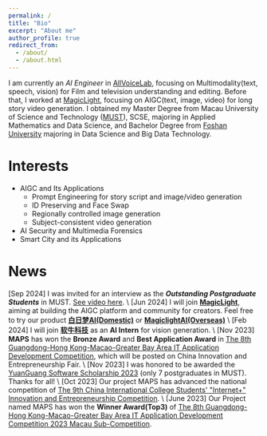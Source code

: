 ```yaml
---
permalink: /
title: "Bio"
excerpt: "About me"
author_profile: true
redirect_from: 
  - /about/
  - /about.html
---
```


 I am currently an *AI Engineer* in [AllVoiceLab](https://www.allvoicelab.cn/), focusing on Multimodality(text, speech, vision) for Film and television understanding and editing.
 Before that, I worked at [MagicLight](https://www.magiclight.ai/official-website), focusing on AIGC(text, image, video) for long story video generation.
 I obtained my Master Degree from Macau University of Science and Technology ([MUST](https://www.must.edu.mo)), SCSE, majoring in Applied Mathematics and Data Science, 
 and Bachelor Degree from [Foshan University](https://www.fosu.edu.cn) majoring in Data Science and Big Data Technology.

Interests
======
- AIGC and Its Applications
  - Prompt Engineering for story script and image/video generation
  - ID Preserving and Face Swap
  - Regionally controlled image generation
  - Subject-consistent video generation
- AI Security and Multimedia Forensics
- Smart City and its Applications

News
======
\[Sep 2024\] I was invited for an interview as the ***Outstanding Postgraduate Students*** in MUST. [See video here](https://www.youtube.com/watch?si=aU1BVE1TQiOXAV9W&v=KoJ63k_ffKs&feature=youtu.be). \\
\[Jun 2024\] I will join **[MagicLight](https://www.magiclight.ai)**, aiming at building the AIGC platform and community for creators. Feel free to try our product **[白日梦AI(Domestic)](https://aibrm.com)** or **[MagiclightAI(Overseas)](https://magiclight.ai)** \\
\[Feb 2024\] I will join **[软牛科技](https://www.afirstsoft.cn)** as an **AI Intern** for vision generation. \\
\[Nov 2023\] **MAPS** has won the **Bronze Award** and **Best Application Award** in [The 8th Guangdong-Hong Kong-Macao-Greater Bay Area IT Application Development Competition](https://fie.must.edu.mo/news/article/view/id-3815.html;jsessionid=28D15E6D82FD886B2F838C0E7177174D?locale=zh_CN), which will be posted on China Innovation and Entrepreneurship Fair. \\
\[Nov 2023\] I was honored to be awarded the [YuanGuang Software Scholarship 2023](https://www.must.edu.mo/student-affairs-office/student-services/scholarships/company) (only 7 postgraduates in MUST). Thanks for all! \\
\[Oct 2023\] Our project MAPS has advanced the national competition of [The 9th China International College Students' "Internet+" Innovation and Entrepreneurship Competition](https://cy.ncss.cn/en/). \\
\[June 2023\] Our Project named MAPS has won the **Winner Award(Top3)** of [The 8th Guangdong-Hong Kong-Macao-Greater Bay Area IT Application Development Competition 2023 Macau Sub-Competition](https://www.aidit.org/registration/732).
